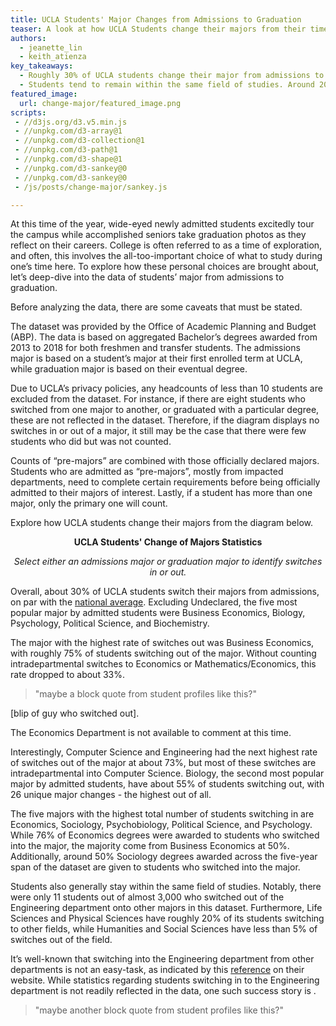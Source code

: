 ```yaml
---
title: UCLA Students' Major Changes from Admissions to Graduation
teaser: A look at how UCLA Students change their majors from their time of admissions to eventual degree, data aggregated from 2013-2018.
authors:
  - jeanette_lin
  - keith_atienza
key_takeaways:
  - Roughly 30% of UCLA students change their major from admissions to graduation, with the highest changes seen among Business Economics, Sociology, Psychobiology, Political Science, and Psychology students. 
  - Students tend to remain within the same field of studies. Around 20% Life Sciences and Physical Sciences students switch to other fields, while less than 5% of Humanities, Engineering, or Social Sciences students switch to others.
featured_image:
  url: change-major/featured_image.png
scripts:
 - //d3js.org/d3.v5.min.js
 - //unpkg.com/d3-array@1
 - //unpkg.com/d3-collection@1
 - //unpkg.com/d3-path@1
 - //unpkg.com/d3-shape@1
 - //unpkg.com/d3-sankey@0
 - //unpkg.com/d3-sankey@0
 - /js/posts/change-major/sankey.js

---
```


At this time of the year, wide-eyed newly admitted students excitedly tour the campus while accomplished seniors take graduation photos as they reflect on their careers. College is often referred to as a time of exploration, and often, this involves the all-too-important choice of what to study during one’s time here. To explore how these personal choices are brought about, let’s deep-dive into the data of students’ major from admissions to graduation.

Before analyzing the data, there are some caveats that must be stated.

The dataset was provided by the Office of Academic Planning and Budget (ABP). The data is based on aggregated Bachelor’s degrees awarded from 2013 to 2018 for both freshmen and transfer students. The admissions major is based on a student’s major at their first enrolled term at UCLA, while graduation major is based on their eventual degree.  

Due to UCLA’s privacy policies, any headcounts of less than 10 students are excluded from the dataset. For instance, if there are eight students who switched from one major to another, or graduated with a particular degree, these are not reflected in the dataset. Therefore, if the diagram displays no switches in or out of a major, it still may be the case that there were few students who did but was not counted.

Counts of “pre-majors” are combined with those officially declared majors. Students who are admitted as “pre-majors”, mostly from impacted departments, need to complete certain requirements before being officially admitted to their majors of interest. Lastly, if a student has more than one major, only the primary one will count.

Explore how UCLA students change their majors from the diagram below. 

<p style="text-align: center; font-weight:bold">UCLA Students' Change of Majors Statistics</p>
<p style="text-align: center; font-style:italic">Select either an admissions major or graduation major to identify switches in or out.</p>


<div class="dropdown"></div>
<div class="dropdown2"></div>
<div id="chart"></div>
<div id="label"></div>

Overall, about 30% of UCLA students switch their majors from admissions, on par with the [national average](https://nces.ed.gov/pubs2018/2018434.pdf). Excluding Undeclared, the five most popular major by admitted students were Business Economics, Biology, Psychology, Political Science, and Biochemistry. 

The major with the highest rate of switches out was Business Economics, with roughly 75% of students switching out of the major. Without counting intradepartmental switches to Economics or Mathematics/Economics, this rate dropped to about 33%. 

> \"maybe a block quote from student profiles like this?\"

[blip of guy who switched out]. 

The Economics Department is not available to comment at this time. 

Interestingly, Computer Science and Engineering had the next highest rate of switches out of the major at about 73%, but most of these switches are intradepartmental into Computer Science. Biology, the second most popular major by admitted students, have about 55% of students switching out, with 26 unique major changes - the highest out of all.

The five majors with the highest total number of students switching in are Economics, Sociology, Psychobiology, Political Science, and Psychology. While 76% of Economics degrees were awarded to students who switched into the major, the majority come from Business Economics at 50%. Additionally, around 50% Sociology degrees awarded across the five-year span of the dataset are given to students who switched into the major.

Students also generally stay within the same field of studies. Notably, there were only 11 students out of almost 3,000 who switched out of the Engineering department onto other majors in this dataset. Furthermore, Life Sciences and Physical Sciences have roughly 20% of its students switching to other fields, while Humanities and Social Sciences have less than 5% of switches out of the field.

It’s well-known that switching into the Engineering department from other departments is not an easy-task, as indicated by this [reference](https://www.seasoasa.ucla.edu/ls-to-engineering/) on their website. While statistics regarding students switching in to the Engineering department is not readily reflected in the data, one such success story is .

> \"maybe another block quote from student profiles like this?\"